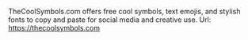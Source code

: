 TheCoolSymbols.com offers free cool symbols, text emojis, and stylish fonts to copy and paste for social media and creative use.
Url: https://thecoolsymbols.com
